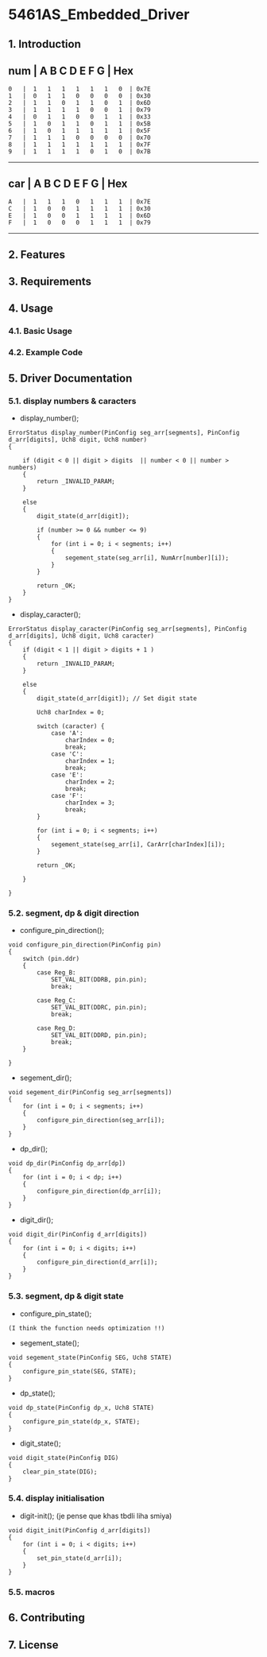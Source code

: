 # 5461AS_Embedded_Driver


## 1. Introduction


   num  |  A   B   C   D   E   F   G  | Hex
   -----------------------------------------  
    0   |  1   1   1   1   1   1   0  | 0x7E
    1   |  0   1   1   0   0   0   0  | 0x30
    2   |  1   1   0   1   1   0   1  | 0x6D
    3   |  1   1   1   1   0   0   1  | 0x79
    4   |  0   1   1   0   0   1   1  | 0x33
    5   |  1   0   1   1   0   1   1  | 0x5B
    6   |  1   0   1   1   1   1   1  | 0x5F
    7   |  1   1   1   0   0   0   0  | 0x70
    8   |  1   1   1   1   1   1   1  | 0x7F
    9   |  1   1   1   1   0   1   0  | 0x7B
   -----------------------------------------
   car  |  A   B   C   D   E   F   G  | Hex
   -----------------------------------------  
    A   |  1   1   1   0   1   1   1  | 0x7E
    C   |  1   0   0   1   1   1   1  | 0x30
    E   |  1   0   0   1   1   1   1  | 0x6D
    F   |  1   0   0   0   1   1   1  | 0x79
   -----------------------------------------
   
## 2. Features

## 3. Requirements

## 4. Usage
### 4.1. Basic Usage
### 4.2. Example Code

## 5. Driver Documentation
### 5.1. display numbers & caracters

- display_number();

```
ErrorStatus display_number(PinConfig seg_arr[segments], PinConfig d_arr[digits], Uch8 digit, Uch8 number)
{
    
    if (digit < 0 || digit > digits  || number < 0 || number > numbers)
    {
        return _INVALID_PARAM;
    }

    else 
    {
        digit_state(d_arr[digit]); 
    
        if (number >= 0 && number <= 9)
        {
            for (int i = 0; i < segments; i++)
            {
                segement_state(seg_arr[i], NumArr[number][i]);
            }
        }

        return _OK;
    }
}    

```
- display_caracter();

```
ErrorStatus display_caracter(PinConfig seg_arr[segments], PinConfig d_arr[digits], Uch8 digit, Uch8 caracter)
{
    if (digit < 1 || digit > digits + 1 )
    {
        return _INVALID_PARAM;
    }

    else 
    {
        digit_state(d_arr[digit]); // Set digit state

        Uch8 charIndex = 0;

        switch (caracter) {
            case 'A':
                charIndex = 0;
                break;
            case 'C':
                charIndex = 1;
                break;
            case 'E':
                charIndex = 2;
                break;
            case 'F':
                charIndex = 3;
                break;
        }

        for (int i = 0; i < segments; i++) 
        {
            segement_state(seg_arr[i], CarArr[charIndex][i]);
        }

        return _OK;

    }

}

```

### 5.2. segment, dp & digit direction

- configure_pin_direction();

```
void configure_pin_direction(PinConfig pin)
{
    switch (pin.ddr) 
    {
        case Reg_B:
            SET_VAL_BIT(DDRB, pin.pin);
            break;

        case Reg_C:
            SET_VAL_BIT(DDRC, pin.pin);
            break;

        case Reg_D:
            SET_VAL_BIT(DDRD, pin.pin);
            break;
    }
    
}
```

- segement_dir();

```
void segement_dir(PinConfig seg_arr[segments])
{
    for (int i = 0; i < segments; i++)
    {
        configure_pin_direction(seg_arr[i]);
    }
}

```

- dp_dir();

```
void dp_dir(PinConfig dp_arr[dp])
{
    for (int i = 0; i < dp; i++)
    {
        configure_pin_direction(dp_arr[i]);
    }
}

```

- digit_dir();

```
void digit_dir(PinConfig d_arr[digits])
{
    for (int i = 0; i < digits; i++)
    {
        configure_pin_direction(d_arr[i]);
    }
}

```

### 5.3. segment, dp & digit state

- configure_pin_state();

```
(I think the function needs optimization !!)

```

- segement_state();

```
void segement_state(PinConfig SEG, Uch8 STATE)
{
    configure_pin_state(SEG, STATE);
} 

```

- dp_state();

```
void dp_state(PinConfig dp_x, Uch8 STATE)
{
    configure_pin_state(dp_x, STATE);
}
```

- digit_state();

```
void digit_state(PinConfig DIG)
{
    clear_pin_state(DIG);
}
```

### 5.4. display initialisation 

- digit-init(); (je pense que khas tbdli liha smiya)

```
void digit_init(PinConfig d_arr[digits])
{
    for (int i = 0; i < digits; i++)
    {
        set_pin_state(d_arr[i]);
    }    
}
```

### 5.5. macros

## 6. Contributing
## 7. License


